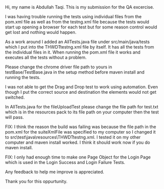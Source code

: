Hi, my name is Abdullah Taqi. This is my submission for the QA excercise. 

I was having trouble running the tests using individual files from the pom.xml file as well as from the testng.xml file because the tests would start up opening a browser for each test but for some reason control would get lost and nothing would happen.

As a work around I added an AllTests.java file under src/main/java/tests which I put into the THWDTtestng.xml file by itself. It has all the tests from the individual files in it. When running the pom.xml file it works and executes all the tests without a problem.

Please change the chrome driver file path to yours in testBase/TestBase.java in the setup method before maven install and running the tests.

I was not able to get the Drag and Drop test to work using automation. Even though I put the correct source and destination the elements would not get switched.

In AllTests.java for the fileUploadTest please change the file path for test.txt which is in the resources pack to its file path on your computer then the test will pass.

FIX: I think the reason the build was failing was because the file path in the pom.xml for the suiteXmlFile was specified to my computer so I changed it to src\test\java\resources\THWDTtestng.xml. I tested it on my other computer and maven install worked. I think it should work now if you do maven install. 

FIX: I only had enough time to make one Page Object for the Login Page which is used in the Login Success and Login Failure Tests. 

Any feedback to help me improve is appreciated.

Thank you for this oppurtunity.
